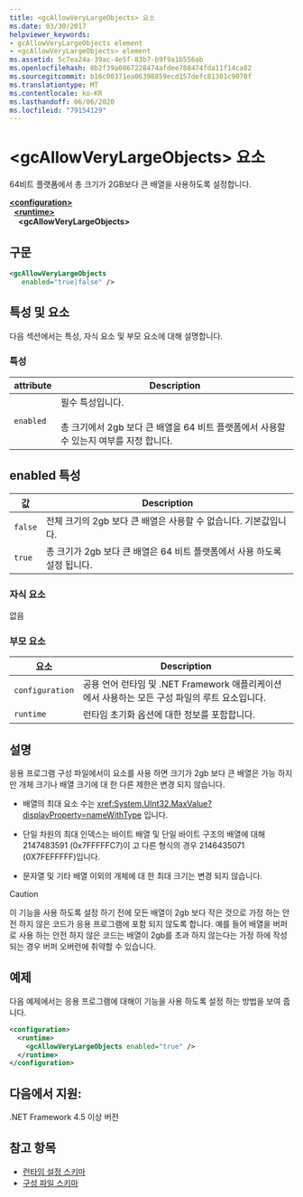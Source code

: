 ```yaml
---
title: <gcAllowVeryLargeObjects> 요소
ms.date: 03/30/2017
helpviewer_keywords:
- gcAllowVeryLargeObjects element
- <gcAllowVeryLargeObjects> element
ms.assetid: 5c7ea24a-39ac-4e5f-83b7-b9f9a1b556ab
ms.openlocfilehash: 8b2f39a0867228474afdee788474fda11f14ca82
ms.sourcegitcommit: b16c00371ea06398859ecd157defc81301c9070f
ms.translationtype: MT
ms.contentlocale: ko-KR
ms.lasthandoff: 06/06/2020
ms.locfileid: "79154129"
---
```

# <a name="gcallowverylargeobjects-element"></a>\<gcAllowVeryLargeObjects> 요소
64비트 플랫폼에서 총 크기가 2GB보다 큰 배열을 사용하도록 설정합니다.  
  
[**\<configuration>**](../configuration-element.md)\
&nbsp;&nbsp;[**\<runtime>**](runtime-element.md)\
&nbsp;&nbsp;&nbsp;&nbsp;**\<gcAllowVeryLargeObjects>**  
  
## <a name="syntax"></a>구문  
  
```xml  
<gcAllowVeryLargeObjects
   enabled="true|false" />  
```  
  
## <a name="attributes-and-elements"></a>특성 및 요소  
 다음 섹션에서는 특성, 자식 요소 및 부모 요소에 대해 설명합니다.  
  
### <a name="attributes"></a>특성  
  
|attribute|Description|  
|---------------|-----------------|  
|`enabled`|필수 특성입니다.<br /><br /> 총 크기에서 2gb 보다 큰 배열을 64 비트 플랫폼에서 사용할 수 있는지 여부를 지정 합니다.|  
  
## <a name="enabled-attribute"></a>enabled 특성  
  
|값|Description|  
|-----------|-----------------|  
|`false`|전체 크기의 2gb 보다 큰 배열은 사용할 수 없습니다. 기본값입니다.|  
|`true`|총 크기가 2gb 보다 큰 배열은 64 비트 플랫폼에서 사용 하도록 설정 됩니다.|  
  
### <a name="child-elements"></a>자식 요소  
 없음  
  
### <a name="parent-elements"></a>부모 요소  
  
|요소|Description|  
|-------------|-----------------|  
|`configuration`|공용 언어 런타임 및 .NET Framework 애플리케이션에서 사용하는 모든 구성 파일의 루트 요소입니다.|  
|`runtime`|런타임 초기화 옵션에 대한 정보를 포함합니다.|  
  
## <a name="remarks"></a>설명  
 응용 프로그램 구성 파일에서이 요소를 사용 하면 크기가 2gb 보다 큰 배열은 가능 하지만 개체 크기나 배열 크기에 대 한 다른 제한은 변경 되지 않습니다.  
  
- 배열의 최대 요소 수는 <xref:System.UInt32.MaxValue?displayProperty=nameWithType> 입니다.  
  
- 단일 차원의 최대 인덱스는 바이트 배열 및 단일 바이트 구조의 배열에 대해 2147483591 (0x7FFFFFC7)이 고 다른 형식의 경우 2146435071 (0X7FEFFFFF)입니다.  
  
- 문자열 및 기타 배열 이외의 개체에 대 한 최대 크기는 변경 되지 않습니다.  
  
> [!CAUTION]
> 이 기능을 사용 하도록 설정 하기 전에 모든 배열이 2gb 보다 작은 것으로 가정 하는 안전 하지 않은 코드가 응용 프로그램에 포함 되지 않도록 합니다. 예를 들어 배열을 버퍼로 사용 하는 안전 하지 않은 코드는 배열이 2gb를 초과 하지 않는다는 가정 하에 작성 되는 경우 버퍼 오버런에 취약할 수 있습니다.  
  
## <a name="example"></a>예제  
 다음 예제에서는 응용 프로그램에 대해이 기능을 사용 하도록 설정 하는 방법을 보여 줍니다.  
  
```xml  
<configuration>  
  <runtime>  
    <gcAllowVeryLargeObjects enabled="true" />  
  </runtime>  
</configuration>  
```  
  
## <a name="supported-in"></a>다음에서 지원:

.NET Framework 4.5 이상 버전

## <a name="see-also"></a>참고 항목

- [런타임 설정 스키마](index.md)
- [구성 파일 스키마](../index.md)
